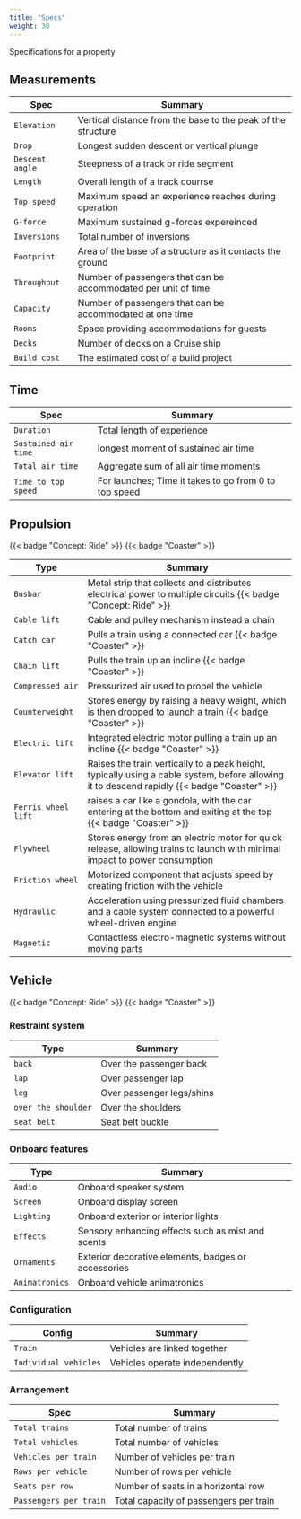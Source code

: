 ```yaml
---
title: "Specs"
weight: 30
---
```


Specifications for a property

## Measurements

| Spec        | Summary                                                |
| ------------- | ------------------------------------------------------ |
| `Elevation`  | Vertical distance from the base to the peak of the structure           |
| `Drop`     | Longest sudden descent or vertical plunge |
| `Descent angle`  | Steepness of a track or ride segment            |
| `Length`   | Overall length of a track courrse            |
| `Top speed`   | Maximum speed an experience reaches during operation             |
| `G-force`   | Maximum sustained g-forces expereinced              |
| `Inversions` | Total number of inversions    |
| `Footprint` | Area of the base of a structure as it contacts the ground    |
| `Throughput` | Number of passengers that can be accommodated per unit of time     |
| `Capacity` | Number of passengers that can be accommodated at one time     |
| `Rooms` | Space providing accommodations for guests    |
| `Decks` | Number of decks on a Cruise ship    |
| `Build cost` | The estimated cost of a build project    |

## Time

| Spec        | Summary                                  	             |
| ------------- | ------------------------------------------------------ |
| `Duration`     | Total length of experience							 |
| `Sustained air time`  | longest moment of sustained air time           |
| `Total air time`   | Aggregate sum of all air time moments     	     |
| `Time to top speed` | For launches; Time it takes to go from 0 to top speed    |

## Propulsion

{{< badge "Concept: Ride" >}}
{{< badge "Coaster" >}}

| Type        | Summary                                  	             |
| ------------- | ------------------------------------------------------ |
| `Busbar`     | Metal strip that collects and distributes electrical power to multiple circuits	{{< badge "Concept: Ride" >}}					 |
| `Cable lift`  | Cable and pulley mechanism instead a chain           |
| `Catch car`   | Pulls a train using a connected car  {{< badge "Coaster" >}} 	     |
| `Chain lift` | Pulls the train up an incline  {{< badge "Coaster" >}}  |
| `Compressed air` | Pressurized air used to propel the vehicle  |
| `Counterweight` | Stores energy by raising a heavy weight, which is then dropped to launch a train  {{< badge "Coaster" >}} |
| `Electric lift` | Integrated electric motor pulling a train up an incline  {{< badge "Coaster" >}} |
| `Elevator lift` | Raises the train vertically to a peak height, typically using a cable system, before allowing it to descend rapidly  {{< badge "Coaster" >}} |
| `Ferris wheel lift` | raises a car like a gondola, with the car entering at the bottom and exiting at the top {{< badge "Coaster" >}}|
| `Flywheel` | Stores energy from an electric motor for quick release, allowing trains to launch with minimal impact to power consumption    |
| `Friction wheel` | Motorized component that adjusts speed by creating friction with the vehicle    |
| `Hydraulic` | Acceleration using pressurized fluid chambers and a cable system connected to a powerful wheel-driven engine    |
| `Magnetic` | Contactless electro-magnetic systems without moving parts    |


## Vehicle

{{< badge "Concept: Ride" >}}
{{< badge "Coaster" >}}

### Restraint system

| Type        | Summary                                  	             |
| ------------- | ------------------------------------------------------ |
| `back`     | Over the passenger back			 |
| `lap`  | Over passenger lap      |
| `leg`   | Over passenger legs/shins    	     |
| `over the shoulder` | Over the shoulders    |
| `seat belt` | Seat belt buckle   |

### Onboard features

| Type        | Summary                                  	             |
| ------------- | ------------------------------------------------------ |
| `Audio`     | Onboard speaker system						 |
| `Screen`  | Onboard display screen         |
| `Lighting`   | Onboard exterior or interior lights	     |
| `Effects` |    Sensory enhancing effects such as mist and scents |
| `Ornaments` | Exterior decorative elements, badges or accessories   |
| `Animatronics` | Onboard vehicle animatronics |

### Configuration

| Config        | Summary                                  	             |
| ------------- | ------------------------------------------------------ |
| `Train`     | Vehicles are linked together						 |
| `Individual vehicles`  | Vehicles operate independently           |

### Arrangement

| Spec        | Summary                                  	             |
| ------------- | ------------------------------------------------------ |
| `Total trains`   | Total number of trains						 |
| `Total vehicles`  | Total number of vehicles          |
| `Vehicles per train`   | Number of vehicles per train     	 |
| `Rows per vehicle` | Number of rows per vehicle    |
| `Seats per row` | Number of seats in a horizontal row    |
| `Passengers per train` | Total capacity of passengers per train |
